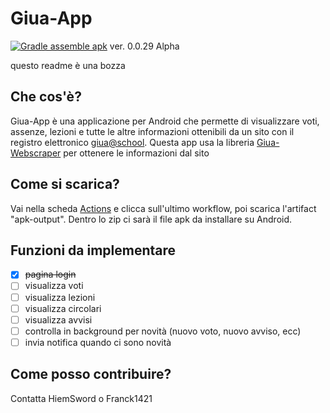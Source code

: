 # Giua-App
[![Gradle assemble apk](https://github.com/Giua-app/Giua-App/actions/workflows/main.yml/badge.svg)](https://github.com/Giua-app/Giua-App/actions/workflows/main.yml)
ver. 0.0.29 Alpha

questo readme è una bozza

## Che cos'è?
Giua-App è una applicazione per Android che permette di visualizzare voti, assenze, lezioni e tutte le altre informazioni ottenibili da un sito con il registro elettronico [giua@school](https://github.com/trinko/giuaschool#giuaschool).
Questa app usa la libreria [Giua-Webscraper](https://github.com/Giua-app/Giua-Webscraper) per ottenere le informazioni dal sito

## Come si scarica?
Vai nella scheda [Actions](https://github.com/Giua-app/Giua-App/actions) e clicca sull'ultimo workflow, poi scarica l'artifact "apk-output". Dentro lo zip ci sarà il file apk da installare su Android.

## Funzioni da implementare

- [x] ~~pagina login~~
- [ ] visualizza voti
- [ ] visualizza lezioni
- [ ] visualizza circolari
- [ ] visualizza avvisi
- [ ] controlla in background per novità (nuovo voto, nuovo avviso, ecc)
- [ ] invia notifica quando ci sono novità

## Come posso contribuire?
Contatta HiemSword o Franck1421
